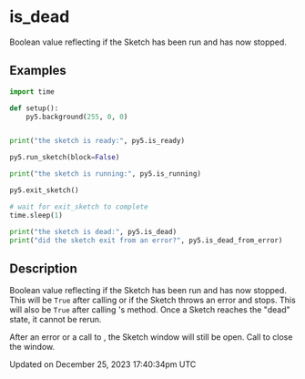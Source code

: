 # is_dead

Boolean value reflecting if the Sketch has been run and has now stopped.

## Examples

<div class="example-table">

<div class="example-row"><div class="example-cell-image">

</div><div class="example-cell-code">

```python
import time

def setup():
    py5.background(255, 0, 0)


print("the sketch is ready:", py5.is_ready)

py5.run_sketch(block=False)

print("the sketch is running:", py5.is_running)

py5.exit_sketch()

# wait for exit_sketch to complete
time.sleep(1)

print("the sketch is dead:", py5.is_dead)
print("did the sketch exit from an error?", py5.is_dead_from_error)
```

</div></div>

</div>

## Description

Boolean value reflecting if the Sketch has been run and has now stopped. This will be `True` after calling [](sketch_exit_sketch) or if the Sketch throws an error and stops. This will also be `True` after calling [](py5surface)'s [](py5surface_stop_thread) method. Once a Sketch reaches the "dead" state, it cannot be rerun.

After an error or a call to [](py5surface_stop_thread), the Sketch window will still be open. Call [](sketch_exit_sketch) to close the window.

Updated on December 25, 2023 17:40:34pm UTC
